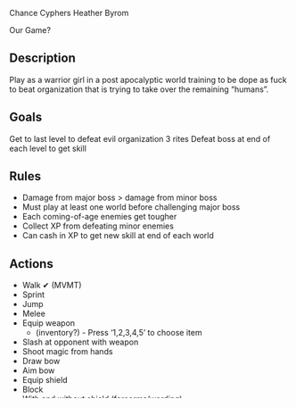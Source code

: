 Chance Cyphers
Heather Byrom

Our Game?

## Description
Play as a warrior girl in a post apocalyptic world training to be dope as fuck to beat organization that is trying to take over the remaining “humans”.

## Goals
Get to last level to defeat evil organization
3 rites 
Defeat boss at end of each level to get skill

## Rules
- Damage from major boss > damage from minor boss
- Must play at least one world before challenging major boss
- Each coming-of-age enemies get tougher
- Collect XP from defeating minor enemies
- Can cash in XP to get new skill at end of each world

## Actions
- Walk ✔ (MVMT)  
- Sprint
- Jump
- Melee
- Equip weapon 
   - (inventory?) - Press ‘1,2,3,4,5’ to choose item
- Slash at opponent with weapon
- Shoot magic from hands
- Draw bow
- Aim bow
- Equip shield
- Block
- With and without shield (forearms/warding)
- Heal
- Fire bow
- Get hit by weapon
- Get hit by magic
- Lose health 
- Gain health
- Lose/Use Mana
- Gain Mana
- Pick up object
- Drop object
- Crouch 
- Open menu
- Close menu
- Exit game
- Save game



## Transitions
- Choose difficulty
- Defeat minor bosses
- Collect skills 
- Beat main boss

## Items
- Swords
- Spells
- Destruction particles
- Healing particles or animation?
- Bows 
- Arrows
- Chests
- Terrain
- Mage robes
- Light armor
- Heavy armor
 

## Set Up
- Choose class
   - Warrior
   - Mage
   - Rogue
- Choose Difficulty
   - Novice
   - Intermediate
   - Hero
- Choose name?

## Meaningful Action Analysis
- Walk - Use directional keys to move forward and backward
- Sprint - Press ‘shift’ to increase speed when walking
- Jump - Press ‘spacebar’ to jump
- Melee - Press ‘left mouse’ to attack
- Equip weapon (inventory?) - Press “I” for inventory
- Slash at opponent with weapon - Press ‘left mouse’ to attack
- Shoot magic from hands - Press ‘left mouse’ to attack
- Draw bow Press and hold ‘left mouse’, 
- Aim bow -  use ‘middle wheel’ to zoom
- Fire bow - release ‘left mouse’ to fire
- Equip shield - 
- Block - Press ‘R’ to block
- With and without shield (forearms/warding)
- Heal - Press ‘left mouse’ to attack (heal)
- Get hit by weapon
- Get hit by magic
- Lose health 
- Gain health
- Lose/Use Mana
- Gain Mana
- Pick up object - Press ‘E’ to activate/interact
- Drop object -  Press ‘E’ to activate/interact
- Crouch - Press ‘ctrl; to crouch
- Open menu - Press ‘~’ to open/close menu
- Close menu - Press ‘~’ to open/close menu
- Exit game - Press ‘ESC’
- Save game 

## Flowchart

## Character Attributes

#### WARRIOR - Bad guy ones
- Can kill shit easier
- Uses more mana
- Fatigues 

#### ROGUE - Jumpy, maybe even sneaky ones

#### MAGE - tricky, puzzley ones

## Enemies

#### A ton of little dudes 
- Horde mentality
- One hit kills ‘em
- HP damage to pl: 1

#### Medium sized dude
- Solo enemy
- Maybe 1-3 per level
- 2 reg hits, 1 big power hit
- HP damage to pl: 10

#### Main Boss
Depending on which genre may have minions
One main boss per level/world
Lvl 1: 10; Lvl 2: 15; Lvl: 20
HP damage to pl:  varies

## Obstacles
- Holes
- some with spikes
- water
- Wind - cold
- Falling branches/trees
- Fire


nm

Story

Scene one


Character
	-Goal
Enemies
	-Actions
Objects
	-Inventory
